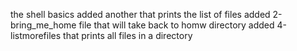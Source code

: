 the shell basics
added another that prints the list of files
added  2-bring_me_home file that will take back to homw directory
added 4-listmorefiles that prints all files in a directory

